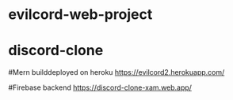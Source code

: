 # evilcord-web-project
# discord-clone
#Mern builddeployed on heroku
https://evilcord2.herokuapp.com/

#Firebase backend 
https://discord-clone-xam.web.app/
